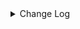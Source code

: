 <details><summary> Change Log </summary>

| Change | Commit | Version |
| --- | --- | --- |
|[Improve][connector][activemq] Remove duplicate dependencies (#8753)|https://github.com/apache/seatunnel/commit/da6241aa1c|2.3.10|
|[improve] update activemq connector config option (#8580)|https://github.com/apache/seatunnel/commit/629f85b23a|2.3.10|
|[Improve][dist]add shade check rule (#8136)|https://github.com/apache/seatunnel/commit/51ef800016|2.3.9|
|[Feature][Restapi] Allow metrics information to be associated to logical plan nodes (#7786)|https://github.com/apache/seatunnel/commit/6b7c53d03c|2.3.9|
|Bump org.apache.activemq:activemq-client (#7323)|https://github.com/apache/seatunnel/commit/e23e3ac4ed|2.3.7|
|[Feature] [Activemq] Added activemq sink  (#7251)|https://github.com/apache/seatunnel/commit/f0cefbeb4a|2.3.7|

</details>

